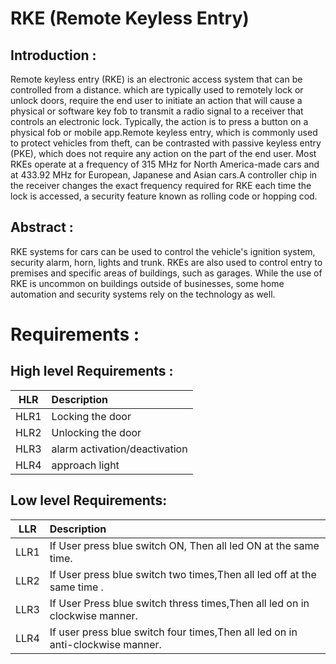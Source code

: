 # RKE (Remote Keyless Entry) 

## Introduction :
  
Remote keyless entry (RKE) is an electronic access system that can be controlled from a distance. which are typically used to remotely lock or unlock doors, require the end user to initiate an action that will cause a physical or software key fob to transmit a radio signal to a receiver that controls an electronic lock. Typically, the action is to press a button on a physical fob or mobile app.Remote keyless entry, which is commonly used to protect vehicles from theft, can be contrasted with passive keyless entry (PKE), which does not require any action on the part of the end user. Most RKEs operate at a frequency of 315 MHz for North America-made cars and at 433.92 MHz for European, Japanese and Asian cars.A controller chip in the receiver changes the exact frequency required for RKE each time the lock is accessed, a security feature known as rolling code or hopping cod.

## Abstract :
 RKE systems for cars can be used to control the vehicle's ignition system, security alarm, horn, lights and trunk. RKEs are also used to control entry to premises and specific areas of buildings, such as garages. While the use of RKE is uncommon on buildings outside of businesses, some home automation and security systems rely on the technology as well.


# Requirements :
## High level Requirements :
|    HLR                        |              Description                  |  
 |-------------------------------|:------------------------------------------|
 | HLR1                          | Locking the door   |
 |  HLR2                        | Unlocking the door  |
 | HLR3                          |alarm activation/deactivation  |
 | HLR4                          |  approach light | 

 
## Low level Requirements:
|    LLR       |              Description                  |
|-------------------------------|:------------------------------------------|
| LLR1 | If User press blue switch ON, Then all led ON at the same time.|
| LLR2 | If User press blue switch two times,Then all led off at the same time . |
| LLR3 | If User Press blue switch thress times,Then all led on in clockwise manner.|
| LLR4 | If user press blue switch four times,Then all led on in anti-clockwise manner.|

